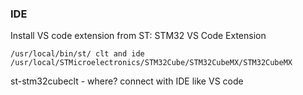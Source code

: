 ### IDE
Install VS code extension from ST: STM32 VS Code Extension
```
/usr/local/bin/st/ clt and ide
/usr/local/STMicroelectronics/STM32Cube/STM32CubeMX/STM32CubeMX
```
st-stm32cubeclt - where? connect with IDE like VS code
